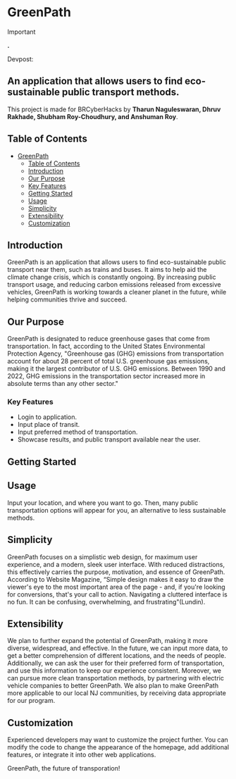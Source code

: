 # GreenPath

> [!IMPORTANT]  
> **.**

Devpost: 

## An application that allows users to find eco-sustainable public transport methods.


This project is made for BRCyberHacks by **Tharun Naguleswaran, Dhruv Rakhade, Shubham Roy-Choudhury, and Anshuman Roy**.

## Table of Contents
- [GreenPath](#blaze)
  - [Table of Contents](#table-of-contents)
  - [Introduction](#introduction)
  - [Our Purpose](#our-purpose)
  - [Key Features](#key-features)
  - [Getting Started](#getting-started)
  - [Usage](#usage)
  - [Simplicity](#simplicity)
  - [Extensibility](#extensibility)
  - [Customization](#customization)

## Introduction

GreenPath is an application that allows users to find eco-sustainable public transport near them, such as trains and buses. It aims to help aid the climate change crisis, which is constantly ongoing. By increasing public transport usage, and reducing carbon emissions released from excessive vehicles, GreenPath is working towards a cleaner planet in the future, while helping communities thrive and succeed.

## Our Purpose

GreenPath is designated to reduce greenhouse gases that come from transportation. In fact, according to the United States Environmental Protection Agency, "​Greenhouse gas (GHG) emissions from transportation account for about 28 percent of total U.S. greenhouse gas emissions, making it the largest contributor of U.S. GHG emissions. Between 1990 and 2022, GHG emissions in the transportation sector increased more in absolute terms than any other sector." 

### Key Features

- Login to application.
- Input place of transit.
- Input preferred method of transportation.
- Showcase results, and public transport available near the user.

## Getting Started


## Usage
Input your location, and where you want to go. Then, many public transportation options will appear for you, an alternative to less sustainable methods.

## Simplicity

GreenPath focuses on a simplistic web design, for maximum user experience, and a modern, sleek user interface. With reduced distractions, this effectively carries the purpose, motivation, and essence of GreenPath. According to Website Magazine, “Simple design makes it easy to draw the viewer's eye to the most important area of the page - and, if you're looking for conversions, that's your call to action. Navigating a cluttered interface is no fun. It can be confusing, overwhelming, and frustrating"(Lundin).

## Extensibility
We plan to further expand the potential of GreenPath, making it more diverse, widespread, and effective. In the future, we can input more data, to get a better comprehension of different locations, and the needs of people. Additionally, we can ask the user for their preferred form of transportation, and use this information to keep our experience consistent. Moreover, we can pursue more clean transportation methods, by partnering with electric vehicle companies to better GreenPath. We also plan to make GreenPath more applicable to our local NJ communities, by receiving data appropriate for our program.


## Customization
Experienced developers may want to customize the project further. You can modify the code to change the appearance of the homepage, add additional features, or integrate it into other web applications.


GreenPath, the future of transporation!

